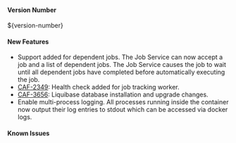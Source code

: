 #### Version Number
${version-number}

#### New Features
- Support added for dependent jobs. The Job Service can now accept a job and a list of dependent jobs. The Job Service 
  causes the job to wait until all dependent jobs have completed before automatically executing the job.
- [CAF-2349](https://jira.autonomy.com/browse/CAF-2349): Health check added for job tracking worker. 
- [CAF-3656](https://jira.autonomy.com/browse/CAF-3656): Liquibase database installation and upgrade changes.
- Enable multi-process logging. All processes running inside the container now output their log entries to stdout which can be accessed via docker logs.

#### Known Issues
